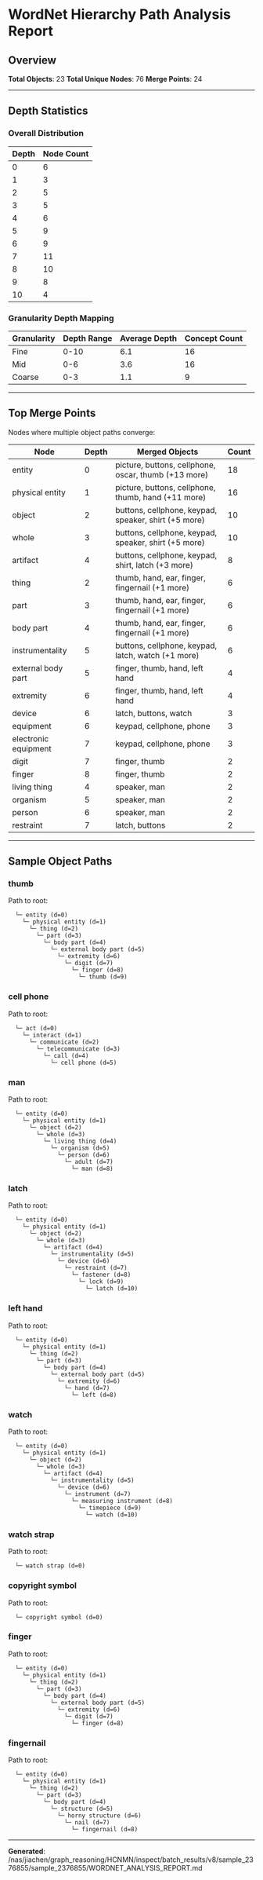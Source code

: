 # WordNet Hierarchy Path Analysis Report

## Overview

**Total Objects**: 23
**Total Unique Nodes**: 76
**Merge Points**: 24

---

## Depth Statistics

### Overall Distribution

| Depth | Node Count |
|-------|------------|
| 0 | 6 |
| 1 | 3 |
| 2 | 5 |
| 3 | 5 |
| 4 | 6 |
| 5 | 9 |
| 6 | 9 |
| 7 | 11 |
| 8 | 10 |
| 9 | 8 |
| 10 | 4 |

### Granularity Depth Mapping


| Granularity | Depth Range | Average Depth | Concept Count |
|-------------|-------------|---------------|---------------|
| Fine | 0-10 | 6.1 | 16 |
| Mid | 0-6 | 3.6 | 16 |
| Coarse | 0-3 | 1.1 | 9 |

---

## Top Merge Points

Nodes where multiple object paths converge:

| Node | Depth | Merged Objects | Count |
|------|-------|----------------|-------|
| entity | 0 | picture, buttons, cellphone, oscar, thumb (+13 more) | 18 |
| physical entity | 1 | picture, buttons, cellphone, thumb, hand (+11 more) | 16 |
| object | 2 | buttons, cellphone, keypad, speaker, shirt (+5 more) | 10 |
| whole | 3 | buttons, cellphone, keypad, speaker, shirt (+5 more) | 10 |
| artifact | 4 | buttons, cellphone, keypad, shirt, latch (+3 more) | 8 |
| thing | 2 | thumb, hand, ear, finger, fingernail (+1 more) | 6 |
| part | 3 | thumb, hand, ear, finger, fingernail (+1 more) | 6 |
| body part | 4 | thumb, hand, ear, finger, fingernail (+1 more) | 6 |
| instrumentality | 5 | buttons, cellphone, keypad, latch, watch (+1 more) | 6 |
| external body part | 5 | finger, thumb, hand, left hand | 4 |
| extremity | 6 | finger, thumb, hand, left hand | 4 |
| device | 6 | latch, buttons, watch | 3 |
| equipment | 6 | keypad, cellphone, phone | 3 |
| electronic equipment | 7 | keypad, cellphone, phone | 3 |
| digit | 7 | finger, thumb | 2 |
| finger | 8 | finger, thumb | 2 |
| living thing | 4 | speaker, man | 2 |
| organism | 5 | speaker, man | 2 |
| person | 6 | speaker, man | 2 |
| restraint | 7 | latch, buttons | 2 |

---

## Sample Object Paths


### thumb

Path to root:
```
  └─ entity (d=0)
    └─ physical entity (d=1)
      └─ thing (d=2)
        └─ part (d=3)
          └─ body part (d=4)
            └─ external body part (d=5)
              └─ extremity (d=6)
                └─ digit (d=7)
                  └─ finger (d=8)
                    └─ thumb (d=9)
```

### cell phone

Path to root:
```
  └─ act (d=0)
    └─ interact (d=1)
      └─ communicate (d=2)
        └─ telecommunicate (d=3)
          └─ call (d=4)
            └─ cell phone (d=5)
```

### man

Path to root:
```
  └─ entity (d=0)
    └─ physical entity (d=1)
      └─ object (d=2)
        └─ whole (d=3)
          └─ living thing (d=4)
            └─ organism (d=5)
              └─ person (d=6)
                └─ adult (d=7)
                  └─ man (d=8)
```

### latch

Path to root:
```
  └─ entity (d=0)
    └─ physical entity (d=1)
      └─ object (d=2)
        └─ whole (d=3)
          └─ artifact (d=4)
            └─ instrumentality (d=5)
              └─ device (d=6)
                └─ restraint (d=7)
                  └─ fastener (d=8)
                    └─ lock (d=9)
                      └─ latch (d=10)
```

### left hand

Path to root:
```
  └─ entity (d=0)
    └─ physical entity (d=1)
      └─ thing (d=2)
        └─ part (d=3)
          └─ body part (d=4)
            └─ external body part (d=5)
              └─ extremity (d=6)
                └─ hand (d=7)
                  └─ left (d=8)
```

### watch

Path to root:
```
  └─ entity (d=0)
    └─ physical entity (d=1)
      └─ object (d=2)
        └─ whole (d=3)
          └─ artifact (d=4)
            └─ instrumentality (d=5)
              └─ device (d=6)
                └─ instrument (d=7)
                  └─ measuring instrument (d=8)
                    └─ timepiece (d=9)
                      └─ watch (d=10)
```

### watch strap

Path to root:
```
  └─ watch strap (d=0)
```

### copyright symbol

Path to root:
```
  └─ copyright symbol (d=0)
```

### finger

Path to root:
```
  └─ entity (d=0)
    └─ physical entity (d=1)
      └─ thing (d=2)
        └─ part (d=3)
          └─ body part (d=4)
            └─ external body part (d=5)
              └─ extremity (d=6)
                └─ digit (d=7)
                  └─ finger (d=8)
```

### fingernail

Path to root:
```
  └─ entity (d=0)
    └─ physical entity (d=1)
      └─ thing (d=2)
        └─ part (d=3)
          └─ body part (d=4)
            └─ structure (d=5)
              └─ horny structure (d=6)
                └─ nail (d=7)
                  └─ fingernail (d=8)
```

---

**Generated**: /nas/jiachen/graph_reasoning/HCNMN/inspect/batch_results/v8/sample_2376855/sample_2376855/WORDNET_ANALYSIS_REPORT.md
